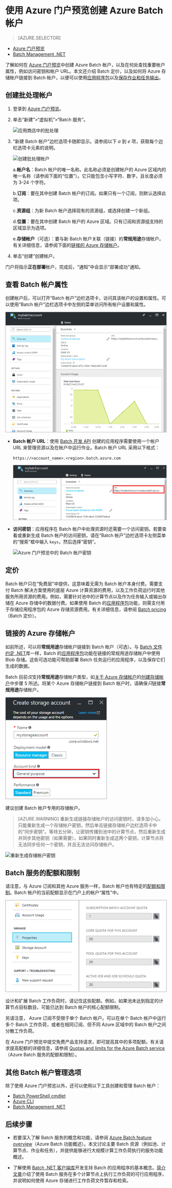 <properties
	pageTitle="创建 Azure Batch 帐户 | Azure"
	description="了解如何在 Azure 门户预览中创建 Azure Batch 帐户，以便在云中运行大规模并行工作负荷"
	services="batch"
	documentationCenter=""
	authors="mmacy"
	manager="timlt"
	editor=""/>  


<tags
	ms.service="batch"
	ms.workload="big-compute"
	ms.tgt_pltfrm="na"
	ms.devlang="na"
	ms.topic="get-started-article"
	ms.date="08/26/2016"
	ms.author="marsma"
  	wacn.date="11/16/2016"/>  


# 使用 Azure 门户预览创建 Azure Batch 帐户

> [AZURE.SELECTOR]
- [Azure 门户预览](/documentation/articles/batch-account-create-portal/)
- [Batch Management .NET](/documentation/articles/batch-management-dotnet/)

了解如何在 [Azure 门户预览][azure_portal]中创建 Azure Batch 帐户，以及在何处查找重要帐户属性，例如访问密钥和帐户 URL。本文还介绍 Batch 定价，以及如何将 Azure 存储帐户链接到 Batch 帐户，以便可以使用[应用程序包](/documentation/articles/batch-application-packages/)以及[保存作业和任务输出](/documentation/articles/batch-task-output/)。

## 创建批处理帐户

1. 登录到 [Azure 门户预览][azure_portal]。

2. 单击“新建”>“虚拟机”>“Batch 服务”。

	![应用商店中的批处理][marketplace_portal]  


3. “新建 Batch 帐户”边栏选项卡随即显示。请参阅以下 *a* 到 *e* 项，获取每个边栏选项卡元素的说明。

    ![创建批处理帐户][account_portal]  


	a.**帐户名**：Batch 帐户的唯一名称。此名称必须是创建帐户的 Azure 区域内的唯一名称（请参阅下面的“位置”）。它只能包含小写字符、数字，且长度必须为 3-24 个字符。

	b.**订阅**：要在其中创建 Batch 帐户的订阅。如果只有一个订阅，则默认选择此项。

	c.**资源组**：为新 Batch 帐户选择现有的资源组，或选择创建一个新组。

	d.**位置**：要在其中创建 Batch 帐户的 Azure 区域。只有订阅和资源组支持的区域显示为选项。

    e.**存储帐户**（可选）：要与新 Batch 帐户关联（链接）的**常规用途**存储帐户。有关详细信息，请参阅下面的[链接的 Azure 存储帐户](#linked-azure-storage-account)。

4. 单击“创建”创建帐户。

  门户将指示**正在部署**帐户，完成后，“通知”中会显示“部署成功”通知。

## 查看 Batch 帐户属性

创建帐户后，可以打开“Batch 帐户”边栏选项卡，访问其该帐户的设置和属性。可以使用“Batch 帐户”边栏选项卡中左侧的菜单访问所有帐户设置和属性。

![Azure 门户预览中的 Batch 帐户边栏选项卡][account_blade]  


* **Batch 帐户 URL**：使用 [Batch 开发 API](/documentation/articles/batch-technical-overview/#batch-development-apis/) 创建的应用程序需要使用一个帐户 URL 来管理资源以及在帐户中运行作业。Batch 帐户 URL 采用以下格式：

    `https://<account_name>.<region>.batch.azure.com`  


	![门户中的 Batch 帐户 URL][account_url]  


* **访问密钥**：应用程序在 Batch 帐户中处理资源时还需要一个访问密钥。若要查看或重新生成 Batch 帐户的访问密钥，请在“Batch 帐户”边栏选项卡左侧菜单的“搜索”框中输入 `keys`，然后选择“密钥”。

    ![Azure 门户预览中的 Batch 帐户密钥][account_keys]  


## 定价

Batch 帐户只在“免费层”中提供，这意味着无需为 Batch 帐户本身付费。需要支付 Batch 解决方案使用的底层 Azure 计算资源的费用，以及工作负荷运行时其他服务所用资源的费用。例如，需要针对池中的计算节点以及作为任务输入或输出存储在 Azure 存储中的数据付费。如果使用 Batch 的[应用程序包](/documentation/articles/batch-application-packages/)功能，则需支付用于存储应用程序包的 Azure 存储资源费用。有关详细信息，请参阅 [Batch pricing][batch_pricing]（Batch 定价）。

## 链接的 Azure 存储帐户

如前所述，可以将**常规用途**存储帐户链接到 Batch 帐户（可选）。与 [Batch 文件约定 .NET](/documentation/articles/batch-task-output/)库一样，Batch 的[应用程序包](/documentation/articles/batch-application-packages/)功能在链接的常规用途存储帐户中使用 Blob 存储。这些可选功能可帮助部署 Batch 任务运行的应用程序，以及保存它们生成的数据。

Batch 目前*仅*支持**常规用途**存储帐户类型，如[关于 Azure 存储帐户](/documentation/articles/storage-create-storage-account/)的[创建存储帐户](/documentation/articles/storage-create-storage-account/#create-a-storage-account/)中步骤 5 所述。将某个 Azure 存储帐户链接到 Batch 帐户时，请确保*只*链接**常规用途**存储帐户。

![创建“常规用途”存储帐户][storage_account]  


建议创建 Batch 帐户专用的存储帐户。

>[AZURE.WARNING] 重新生成链接存储帐户的访问密钥时，请多加小心。只能重新生成一个存储帐户密钥，然后单击链接存储帐户边栏选项卡中的“同步密钥”。等待五分钟，让密钥传播到池中的计算节点，然后重新生成并同步其他密钥（如果需要）。如果同时重新生成这两个密钥，计算节点将无法同步任何一个密钥，并且无法访问存储帐户。

  ![重新生成存储帐户密钥][4]  


## Batch 服务的配额和限制

请注意，与 Azure 订阅和其他 Azure 服务一样，Batch 帐户也有特定的[配额和限制](/documentation/articles/batch-quota-limit/)。Batch 帐户的当前配额显示在门户上的帐户“属性”中。

![Azure 门户预览中的 Batch 帐户配额][quotas]  


设计和扩展 Batch 工作负荷时，请记住这些配额。例如，如果池未达到指定的计算节点目标数目，可能已达到 Batch 帐户的核心配额限制。

另请注意， Azure 订阅不受限于单个 Batch 帐户。可以在单个 Batch 帐户中运行多个 Batch 工作负荷，或者在相同订阅、但不同 Azure 区域中的 Batch 帐户之间分散工作负荷。

在 Azure 门户预览中提交免费产品支持请求，即可提高其中的多项配额。有关请求提高配额的详细信息，请参阅 [Quotas and limits for the Azure Batch service](/documentation/articles/batch-quota-limit/)（Azure Batch 服务的配额和限制）。

## 其他 Batch 帐户管理选项

除了使用 Azure 门户预览以外，还可以使用以下工具创建和管理 Batch 帐户：

* [Batch PowerShell cmdlet](/documentation/articles/batch-powershell-cmdlets-get-started/)
* [Azure CLI](/documentation/articles/xplat-cli-install/)
* [Batch Management .NET](/documentation/articles/batch-management-dotnet/)

## 后续步骤

* 若要深入了解 Batch 服务的概念和功能，请参阅 [Azure Batch feature overview](/documentation/articles/batch-api-basics/)（Azure Batch 功能概述）。本文讨论主要 Batch 资源（例如池、计算节点、作业和任务），并提供能够进行大规模计算工作负荷执行的服务功能概述。

* 了解使用 [Batch .NET 客户端库](/documentation/articles/batch-dotnet-get-started/)开发支持 Batch 的应用程序的基本概念。[简介文章](/documentation/articles/batch-dotnet-get-started/)介绍了使用 Batch 服务在多个计算节点上执行工作负荷的可行应用程序，并说明如何使用 Azure 存储进行工作负荷文件暂存和检索。

[api_net]: https://msdn.microsoft.com/zh-cn/library/azure/mt348682.aspx
[api_rest]: https://msdn.microsoft.com/zh-cn/library/azure/Dn820158.aspx

[azure_portal]: https://portal.azure.cn
[batch_pricing]: /pricing/details/batch/

[4]: ./media/batch-account-create-portal/batch_acct_04.png "重新生成存储帐户密钥"
[marketplace_portal]: ./media/batch-account-create-portal/marketplace_batch.PNG
[account_blade]: ./media/batch-account-create-portal/batch_blade.png
[account_portal]: ./media/batch-account-create-portal/batch_acct_portal.png
[account_keys]: ./media/batch-account-create-portal/account_keys.PNG
[account_url]: ./media/batch-account-create-portal/account_url.png
[storage_account]: ./media/batch-account-create-portal/storage_account.png
[quotas]: ./media/batch-account-create-portal/quotas.png

<!---HONumber=Mooncake_1107_2016-->
